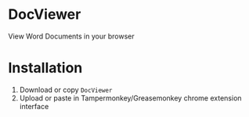 # DocViewer
View Word Documents in your browser

# Installation
1. Download or copy `DocViewer`
2. Upload or paste in Tampermonkey/Greasemonkey chrome extension interface
